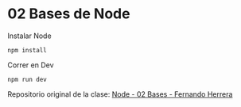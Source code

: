 # 02 Bases de Node

Instalar Node

```
npm install
```

Correr en Dev

```
npm run dev
```

Repositorio original de la clase:
[Node - 02 Bases - Fernando Herrera](https://github.com/Klerith/node-ts-bases/tree/fin-seccion-3)
